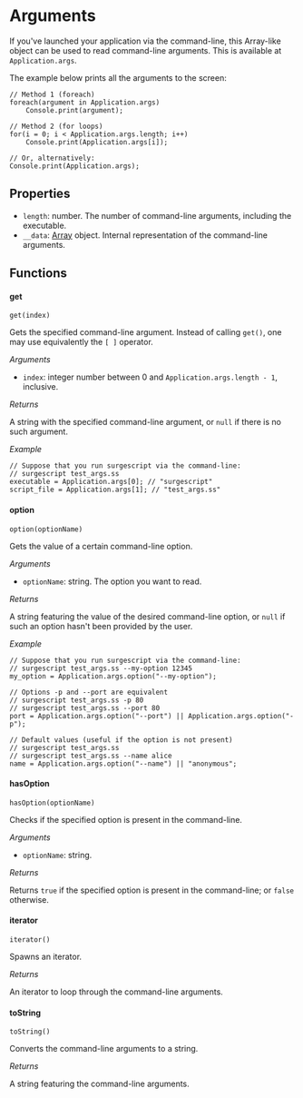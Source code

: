 Arguments
=========

If you've launched your application via the command-line, this Array-like object can be used to read command-line arguments. This is available at `Application.args`.

The example below prints all the arguments to the screen:

```
// Method 1 (foreach)
foreach(argument in Application.args)
    Console.print(argument);

// Method 2 (for loops)
for(i = 0; i < Application.args.length; i++)
    Console.print(Application.args[i]);

// Or, alternatively:
Console.print(Application.args);
```

Properties
----------

* `length`: number. The number of command-line arguments, including the executable.
* `__data`: [Array](array) object. Internal representation of the command-line arguments.

Functions
---------

#### get

`get(index)`

Gets the specified command-line argument. Instead of calling `get()`, one may use equivalently the `[ ]` operator.

*Arguments*

* `index`: integer number between 0 and `Application.args.length - 1`, inclusive.

*Returns*

A string with the specified command-line argument, or `null` if there is no such argument.

*Example*

```
// Suppose that you run surgescript via the command-line:
// surgescript test_args.ss
executable = Application.args[0]; // "surgescript"
script_file = Application.args[1]; // "test_args.ss"
```

#### option

`option(optionName)`

Gets the value of a certain command-line option.

*Arguments*

* `optionName`: string. The option you want to read.

*Returns*

A string featuring the value of the desired command-line option, or `null` if such an option hasn't been provided by the user.

*Example*

```
// Suppose that you run surgescript via the command-line:
// surgescript test_args.ss --my-option 12345
my_option = Application.args.option("--my-option");

// Options -p and --port are equivalent
// surgescript test_args.ss -p 80
// surgescript test_args.ss --port 80
port = Application.args.option("--port") || Application.args.option("-p");

// Default values (useful if the option is not present)
// surgescript test_args.ss
// surgescript test_args.ss --name alice
name = Application.args.option("--name") || "anonymous";
```

#### hasOption

`hasOption(optionName)`

Checks if the specified option is present in the command-line.

*Arguments*

* `optionName`: string.

*Returns*

Returns `true` if the specified option is present in the command-line; or `false` otherwise.

#### iterator

`iterator()`

Spawns an iterator.

*Returns*

An iterator to loop through the command-line arguments.

#### toString

`toString()`

Converts the command-line arguments to a string.

*Returns*

A string featuring the command-line arguments.